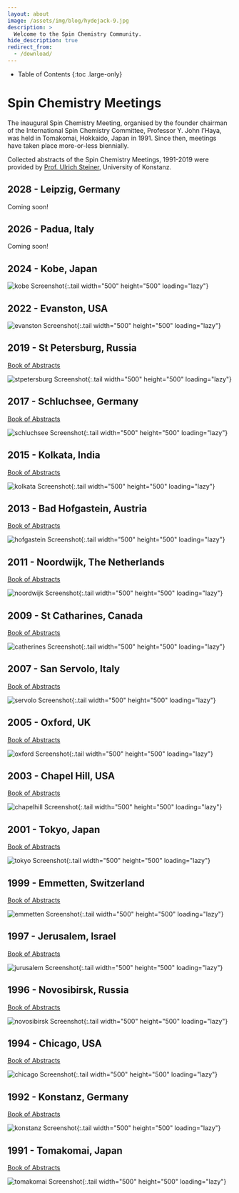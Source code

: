 ```yaml
---
layout: about
image: /assets/img/blog/hydejack-9.jpg
description: >
  Welcome to the Spin Chemistry Community.
hide_description: true
redirect_from:
  - /download/
---
```


<!-- Google tag (gtag.js) -->
<script async src="https://www.googletagmanager.com/gtag/js?id=G-STRM3GYD69"></script>
<script>
  window.dataLayer = window.dataLayer || [];
  function gtag(){dataLayer.push(arguments);}
  gtag('js', new Date());

  gtag('config', 'G-STRM3GYD69');
</script>

- Table of Contents
{:toc .large-only}

# Spin Chemistry Meetings

The inaugural Spin Chemistry Meeting, organised by the founder chairman of the 
International Spin Chemistry Committee, Professor Y. John I’Haya, was held in 
Tomakomai, Hokkaido, Japan in 1991. Since then, meetings have taken place more-or-less biennially.

Collected abstracts of the Spin Chemistry Meetings, 1991-2019 were provided by 
[Prof. Ulrich Steiner](mailto:ulrich.steiner@uni-konstanz.de), University of Konstanz.

## 2028 - Leipzig, Germany

Coming soon!

## 2026 - Padua, Italy

Coming soon!

## 2024 - Kobe, Japan

![kobe Screenshot](assets/img/meetings/SCM_2024.png){:.tail width="500" height="500" loading="lazy"}

## 2022 - Evanston, USA

![evanston Screenshot](assets/img/meetings/SCM_2022.jpg){:.tail width="500" height="500" loading="lazy"}

## 2019 - St Petersburg, Russia

[Book of Abstracts](meetings/SCM_2019_abstracts.pdf)

![stpetersburg Screenshot](assets/img/meetings/SCM_2019.jpg){:.tail width="500" height="500" loading="lazy"}

## 2017 - Schluchsee, Germany

[Book of Abstracts](meetings/SCM_2017_abstracts.pdf)

![schluchsee Screenshot](assets/img/meetings/SCM_2017.jpg){:.tail width="500" height="500" loading="lazy"}

## 2015 - Kolkata, India

[Book of Abstracts](meetings/SCM_2015_abstracts.pdf)

![kolkata Screenshot](assets/img/meetings/SCM_2015.jpg){:.tail width="500" height="500" loading="lazy"}

## 2013 - Bad Hofgastein, Austria

[Book of Abstracts](meetings/SCM_2013_abstracts.pdf)

![hofgastein Screenshot](assets/img/meetings/SCM_2013.jpg){:.tail width="500" height="500" loading="lazy"}

## 2011 - Noordwijk, The Netherlands

[Book of Abstracts](meetings/SCM_2011_abstracts.pdf)

![noordwijk Screenshot](assets/img/meetings/SCM_2011.jpg){:.tail width="500" height="500" loading="lazy"}

## 2009 - St Catharines, Canada

[Book of Abstracts](meetings/SCM_2009_abstracts.pdf)

![catherines Screenshot](assets/img/meetings/SCM_2009.jpg){:.tail width="500" height="500" loading="lazy"}

## 2007 - San Servolo, Italy

[Book of Abstracts](meetings/SCM_2007_abstracts.pdf)

![servolo Screenshot](assets/img/meetings/SCM_2007.jpg){:.tail width="500" height="500" loading="lazy"}

## 2005 - Oxford, UK

[Book of Abstracts](meetings/SCM_2005_abstracts.pdf)

![oxford Screenshot](assets/img/meetings/SCM_2005.jpg){:.tail width="500" height="500" loading="lazy"}

## 2003 - Chapel Hill, USA

[Book of Abstracts](meetings/SCM_2003_abstracts.pdf)

![chapelhill Screenshot](assets/img/meetings/SCM_2003.jpg){:.tail width="500" height="500" loading="lazy"}

## 2001 - Tokyo, Japan

[Book of Abstracts](meetings/SCM_2001_abstracts.pdf)

![tokyo Screenshot](assets/img/meetings/SCM_2001.jpg){:.tail width="500" height="500" loading="lazy"}

## 1999 - Emmetten, Switzerland

[Book of Abstracts](meetings/SCM_1999_abstracts.pdf)

![emmetten Screenshot](assets/img/meetings/SCM_1999.jpg){:.tail width="500" height="500" loading="lazy"}

## 1997 - Jerusalem, Israel

[Book of Abstracts](meetings/SCM_1997_abstracts.pdf)

![jurusalem Screenshot](assets/img/meetings/SCM_1997.jpg){:.tail width="500" height="500" loading="lazy"}

## 1996 - Novosibirsk, Russia

[Book of Abstracts](meetings/SCM_1996_abstracts.pdf)

![novosibirsk Screenshot](assets/img/meetings/SCM_1996.jpg){:.tail width="500" height="500" loading="lazy"}

## 1994 - Chicago, USA

[Book of Abstracts](meetings/SCM_1994_abstracts.pdf)

![chicago Screenshot](assets/img/meetings/SCM_1994.jfif){:.tail width="500" height="500" loading="lazy"}

## 1992 - Konstanz, Germany

[Book of Abstracts](meetings/SCM_1992_abstracts.pdf)

![konstanz Screenshot](assets/img/meetings/SCM_1992.jpg){:.tail width="500" height="500" loading="lazy"}

## 1991 - Tomakomai, Japan

[Book of Abstracts](meetings/SCM_1991_abstracts.pdf)

![tomakomai Screenshot](assets/img/meetings/SCM_1991.jpg){:.tail width="500" height="500" loading="lazy"}
